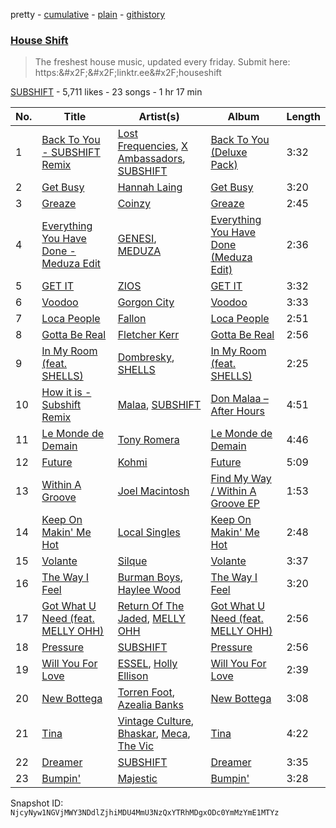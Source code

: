 pretty - [cumulative](/playlists/cumulative/2vpAyuy9HOTPjygPl63QuH.md) - [plain](/playlists/plain/2vpAyuy9HOTPjygPl63QuH) - [githistory](https://github.githistory.xyz/mackorone/spotify-playlist-archive/blob/main/playlists/plain/2vpAyuy9HOTPjygPl63QuH)

### [House Shift](https://open.spotify.com/playlist/2vpAyuy9HOTPjygPl63QuH)

> The freshest house music, updated every friday\. Submit here: https:&\#x2F;&\#x2F;linktr.ee&\#x2F;houseshift

[SUBSHIFT](https://open.spotify.com/user/gl9sml84khuto2ag30n4ijsmv) - 5,711 likes - 23 songs - 1 hr 17 min

| No. | Title | Artist(s) | Album | Length |
|---|---|---|---|---|
| 1 | [Back To You \- SUBSHIFT Remix](https://open.spotify.com/track/4RmkE2SMOY9R5HFLj4JuRz) | [Lost Frequencies](https://open.spotify.com/artist/7f5Zgnp2spUuuzKplmRkt7), [X Ambassadors](https://open.spotify.com/artist/3NPpFNZtSTHheNBaWC82rB), [SUBSHIFT](https://open.spotify.com/artist/6oj23vhIuGx4bOqVmQ9oOo) | [Back To You \(Deluxe Pack\)](https://open.spotify.com/album/6KtBNnZGglKI9hB3rLTt2K) | 3:32 |
| 2 | [Get Busy](https://open.spotify.com/track/0MQN5qEy7j7ptYreg4evUX) | [Hannah Laing](https://open.spotify.com/artist/1QEd635szhierW6gzRiS1o) | [Get Busy](https://open.spotify.com/album/0Nx7HrtVR1jpwpAtD9O8ob) | 3:20 |
| 3 | [Greaze](https://open.spotify.com/track/2Mf6e9o1yxrhocMiC4wdKn) | [Coinzy](https://open.spotify.com/artist/2RSHe5CHbtQySu9V9atPap) | [Greaze](https://open.spotify.com/album/1skNZnFHB5pdZMuPpVych2) | 2:45 |
| 4 | [Everything You Have Done \- Meduza Edit](https://open.spotify.com/track/5ooCfBqZyTB5CTdu1x7S77) | [GENESI](https://open.spotify.com/artist/4OG9hOPsfAEziKvOJj2SG7), [MEDUZA](https://open.spotify.com/artist/0xRXCcSX89eobfrshSVdyu) | [Everything You Have Done \(Meduza Edit\)](https://open.spotify.com/album/6MHJBq2F6942ToNXteGQTe) | 2:36 |
| 5 | [GET IT](https://open.spotify.com/track/2Qv0e96tKykDDPYtqGMcAx) | [ZIOS](https://open.spotify.com/artist/1HFgOhnb76kDSv4U6SqLHX) | [GET IT](https://open.spotify.com/album/5vuaYsKIYxBcsHHsFOsCKP) | 3:32 |
| 6 | [Voodoo](https://open.spotify.com/track/3JsH3qnwhYGs20PBMsCgNx) | [Gorgon City](https://open.spotify.com/artist/4VNQWV2y1E97Eqo2D5UTjx) | [Voodoo](https://open.spotify.com/album/32JzuMXyPDs6ihDnRGh8vy) | 3:33 |
| 7 | [Loca People](https://open.spotify.com/track/2zCKkNNk40s01xY0to217Y) | [Fallon](https://open.spotify.com/artist/73LVVE6OYOwlXlIJAFNJdR) | [Loca People](https://open.spotify.com/album/5cEzNPqONZKG2JU0mc9DDy) | 2:51 |
| 8 | [Gotta Be Real](https://open.spotify.com/track/1m5xlssT6mhlw9OtsuXUBn) | [Fletcher Kerr](https://open.spotify.com/artist/0MMPzOAJySvSWs8lqcDc5k) | [Gotta Be Real](https://open.spotify.com/album/6zOxsFFlU0IMPAqIYVQuHN) | 2:56 |
| 9 | [In My Room \(feat\. SHELLS\)](https://open.spotify.com/track/1P5MpILPf5pgEmsZzqEVoy) | [Dombresky](https://open.spotify.com/artist/2GVtgxcx7jg5xVCZsIHSGN), [SHELLS](https://open.spotify.com/artist/1ZwuShKjJItDJez0aDCsxN) | [In My Room \(feat\. SHELLS\)](https://open.spotify.com/album/7E4VRFdU8aKvZ7qVY8ekrM) | 2:25 |
| 10 | [How it is \- Subshift Remix](https://open.spotify.com/track/0Hfss4Bbjukqm44GRxsJvF) | [Malaa](https://open.spotify.com/artist/7w1eTNePApzDk8XtgykCPS), [SUBSHIFT](https://open.spotify.com/artist/6oj23vhIuGx4bOqVmQ9oOo) | [Don Malaa – After Hours](https://open.spotify.com/album/2Cbwm5jHgXBW2KrKtGiCVY) | 4:51 |
| 11 | [Le Monde de Demain](https://open.spotify.com/track/01NkMTGIYbAu4CnzynNBYJ) | [Tony Romera](https://open.spotify.com/artist/7GQsOji7pfixzkLt63awo5) | [Le Monde de Demain](https://open.spotify.com/album/44I4eK0xzeHSi5DiBjMoTX) | 4:46 |
| 12 | [Future](https://open.spotify.com/track/3raQAaDeWucnLtoOvVpEea) | [Kohmi](https://open.spotify.com/artist/6NhJ3byRXx7HJzpryxi8w7) | [Future](https://open.spotify.com/album/6nbVcHHsxb0WXYoSbIrOaV) | 5:09 |
| 13 | [Within A Groove](https://open.spotify.com/track/5xSPIigyW9z5YGeiSvuGGA) | [Joel Macintosh](https://open.spotify.com/artist/6TOiaTqXCHBs1801K5Mqe4) | [Find My Way / Within A Groove EP](https://open.spotify.com/album/69bxaEll6NPgrzE73SCPWC) | 1:53 |
| 14 | [Keep On Makin' Me Hot](https://open.spotify.com/track/3EnWQighBgTAiGn5Dme7bD) | [Local Singles](https://open.spotify.com/artist/14P4DGZruzTjyQsglomkYp) | [Keep On Makin' Me Hot](https://open.spotify.com/album/4j425Buzfs218cth9xgDTl) | 2:48 |
| 15 | [Volante](https://open.spotify.com/track/4NhxwuW21OCOJ1O2T91bTY) | [Silque](https://open.spotify.com/artist/78KwNsjhjWzZYejeBTtsNW) | [Volante](https://open.spotify.com/album/7iS1LEC0iYijEwjF1thYwK) | 3:37 |
| 16 | [The Way I Feel](https://open.spotify.com/track/5l8Ilpn3w5tszqeJxxn6bF) | [Burman Boys](https://open.spotify.com/artist/14t9v3nuI2zfTAza5uQ6b9), [Haylee Wood](https://open.spotify.com/artist/7o9KqAZV369uKQOCJkb4aR) | [The Way I Feel](https://open.spotify.com/album/3Hp0oydoYQWMIMEw0PqBHB) | 3:20 |
| 17 | [Got What U Need \(feat\. MELLY OHH\)](https://open.spotify.com/track/5udjRtxA0Ivt0wt8Kz5lSG) | [Return Of The Jaded](https://open.spotify.com/artist/0eWRTAqa2LtWcunkLFL4sS), [MELLY OHH](https://open.spotify.com/artist/1CQHY4R9T7Fr7qwydWLVUa) | [Got What U Need \(feat\. MELLY OHH\)](https://open.spotify.com/album/4IhXKu4TOSmYb9xA986wad) | 2:56 |
| 18 | [Pressure](https://open.spotify.com/track/5Bhpw5EbF6fLflC41NI4HD) | [SUBSHIFT](https://open.spotify.com/artist/6oj23vhIuGx4bOqVmQ9oOo) | [Pressure](https://open.spotify.com/album/5dxB50EGjlSa9p1F9z2gfX) | 2:56 |
| 19 | [Will You For Love](https://open.spotify.com/track/65jOK700VHTlb4AeCQnCld) | [ESSEL](https://open.spotify.com/artist/2ucdZN7GyBGxIKHIzksnXc), [Holly Ellison](https://open.spotify.com/artist/2sDMxPZ5rTvGivtiw9yHPy) | [Will You For Love](https://open.spotify.com/album/7o6K22nJoYWfOQI1zgakuQ) | 2:39 |
| 20 | [New Bottega](https://open.spotify.com/track/05IOuexttkZG6eQLFi3v40) | [Torren Foot](https://open.spotify.com/artist/7lQOxDl96wmNoqGoW4kgv4), [Azealia Banks](https://open.spotify.com/artist/7gRhy3MIPHQo5CXYfWaw9I) | [New Bottega](https://open.spotify.com/album/6dlPgHkvVUMkTBsovGFAxH) | 3:08 |
| 21 | [Tina](https://open.spotify.com/track/22MfEGdH3Noyx9GfyZWpFz) | [Vintage Culture](https://open.spotify.com/artist/28uJnu5EsrGml2tBd7y8ts), [Bhaskar](https://open.spotify.com/artist/6kT18gnkVrCz8xJQcrib7L), [Meca](https://open.spotify.com/artist/4BXrJLagIbiwWnfJMd1sKQ), [The Vic](https://open.spotify.com/artist/5Yme0D6xmxktmVYHLNULgR) | [Tina](https://open.spotify.com/album/6Ei3g5NrMOOnjKi4CeNuF8) | 4:22 |
| 22 | [Dreamer](https://open.spotify.com/track/47SEt8Ftu5Vm69yRoFUDXr) | [SUBSHIFT](https://open.spotify.com/artist/6oj23vhIuGx4bOqVmQ9oOo) | [Dreamer](https://open.spotify.com/album/60DNwMVgnq9J3dV0yC0LcQ) | 3:35 |
| 23 | [Bumpin'](https://open.spotify.com/track/3mNNfmxCOsLHv74CoIzMDl) | [Majestic](https://open.spotify.com/artist/6QMABvTzixnxzsLYyhqRxI) | [Bumpin'](https://open.spotify.com/album/4sESCe1Q8O2NxP9S2TnGEv) | 3:28 |

Snapshot ID: `NjcyNyw1NGVjMWY3NDdlZjhiMDU4MmU3NzQxYTRhMDgxODc0YmMzYmE1MTYz`
